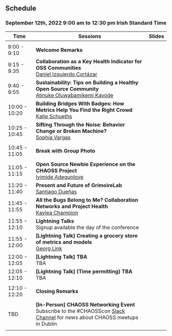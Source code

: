## Schedule
### September 12th, 2022 9:00 am to 12:30 pm Irish Standard Time

|Time|Sessions|Slides|
|---|---|---|
| | | |
| 9:00 - 9:10|**Welcome Remarks**||
| 9:15 - 9:35|**Collaboration as a Key Health Indicator for OSS Communities**<br>[Daniel Izquierdo Cortázar](#user-content-daniel-izquierdo-cortázar)| |
| 9:40 - 9:55|**Sustainability: Tips on Building a Healthy Open Source Community**<br>[Atinuke Oluwabamikemi Kayode](#user-content-atinuke-oluwabamikemi-kayode)|  
| 10:00 - 10:20|**Building Bridges With Badges: How Metrics Help You Find the Right Crowd**<br>[Katie Schueths](#user-content-katie-schueths)| |
| 10:25 - 10:45|**Sifting Through the Noise: Behavior Change or Broken Machine?**<br>[Sophia Vargas](#user-content-sophia-vargas)| |
| | | |
| 10:45 - 11:05|**Break with Group Photo**| |
| | | |
| 11:05 - 11:15|**Open Source Newbie Experience on the CHAOSS Project**<br>[Iyimide Adegunloye](#user-content-iyimide-adegunloye)| |
| 11:20 - 11:40|**Present and Future of GrimoireLab**<br>[Santiago Dueñas](#user-content-santiago-dueñas)| |
| 11:45 - 11:55|**All the Bugs Belong to Me? Collaboration Networks and Project Health**<br>[Kaylea Champion](#user-content-kaylea-champion)| |
| 11:55 - 12:10|**Lightning Talks**<br>Signup available the day of the conference| |
| 11:55 - 12:00|**[Lightning Talk] Creating a grocery store of metrics and models**<br>[Georg Link](#user-content-georg-link)| |
| 12:00 - 12:05|**[Lightning Talk] TBA**<br>TBA| |
| 12:05 - 12:10|**[Lightning Talk] (Time permitting) TBA**<br>TBA| |
| | | |
| 12:10 - 12:20|**Closing Remarks**| |
| | | |
|TBD|**[In-Person] CHAOSS Networking Event**<br>Subscribe to the #CHAOSScon [Slack Channel](https://join.slack.com/t/chaoss-workspace/shared_invite/zt-r65szij9-QajX59hkZUct82b0uACA6g) for news about CHAOSS meetups in Dublin | |
| | | |
